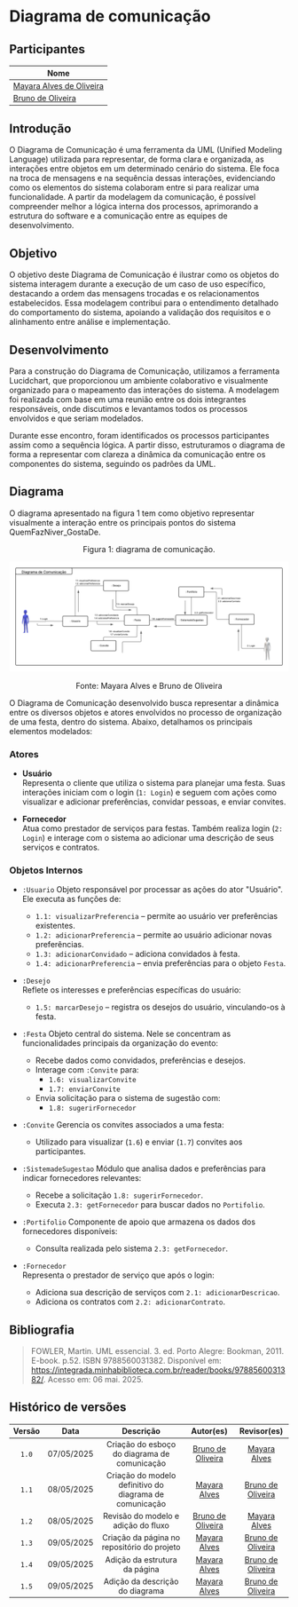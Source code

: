 # Diagrama de comunicação

## Participantes

| Nome                      | 
|---------------------------|
| [Mayara Alves de Oliveira](https://github.com/mayara-tech) | 
| [Bruno de Oliveira](https://github.com/BrunoOLiveirax) |

## Introdução 

O Diagrama de Comunicação é uma ferramenta da UML (Unified Modeling Language) utilizada para representar, de forma clara e organizada, as interações entre objetos em um determinado cenário do sistema. Ele foca na troca de mensagens e na sequência dessas interações, evidenciando como os elementos do sistema colaboram entre si para realizar uma funcionalidade. A partir da modelagem da comunicação, é possível compreender melhor a lógica interna dos processos, aprimorando a estrutura do software e a comunicação entre as equipes de desenvolvimento.

## Objetivo

O objetivo deste Diagrama de Comunicação é ilustrar como os objetos do sistema interagem durante a execução de um caso de uso específico, destacando a ordem das mensagens trocadas e os relacionamentos estabelecidos. Essa modelagem contribui para o entendimento detalhado do comportamento do sistema, apoiando a validação dos requisitos e o alinhamento entre análise e implementação.

## Desenvolvimento

Para a construção do Diagrama de Comunicação, utilizamos a ferramenta Lucidchart, que proporcionou um ambiente colaborativo e visualmente organizado para o mapeamento das interações do sistema. A modelagem foi realizada com base em uma reunião entre os dois integrantes responsáveis, onde discutimos e levantamos todos os processos envolvidos e que seriam modelados. 

Durante esse encontro, foram identificados os processos participantes assim como a sequência lógica. A partir disso, estruturamos o diagrama de forma a representar com clareza a dinâmica da comunicação entre os componentes do sistema, seguindo os padrões da UML.

## Diagrama

O diagrama apresentado na figura 1 tem como objetivo representar visualmente a interação entre os principais pontos do sistema QuemFazNiver_GostaDe.

<center>Figura 1: diagrama de comunicação.</center>

![Diagrama de Comunicação](./assets/Diagrama-de-comunicacao.png)

<center>Fonte: Mayara Alves e Bruno de Oliveira </center>
 


O Diagrama de Comunicação desenvolvido busca representar a dinâmica entre os diversos objetos e atores envolvidos no processo de organização de uma festa, dentro do sistema. Abaixo, detalhamos os principais elementos modelados:


### Atores

- **Usuário**  
  Representa o cliente que utiliza o sistema para planejar uma festa. Suas interações iniciam com o login (`1: Login`) e seguem com ações como visualizar e adicionar preferências, convidar pessoas, e enviar convites.

- **Fornecedor**  
  Atua como prestador de serviços para festas. Também realiza login (`2: Login`) e interage com o sistema ao adicionar uma descrição de seus serviços e contratos.


### Objetos Internos

- `:Usuario`
  Objeto responsável por processar as ações do ator "Usuário". Ele executa as funções de:
  - `1.1: visualizarPreferencia` – permite ao usuário ver preferências existentes.
  - `1.2: adicionarPreferencia` – permite ao usuário adicionar novas preferências.
  - `1.3: adicionarConvidado` – adiciona convidados à festa.
  - `1.4: adicionarPreferencia` – envia preferências para o objeto `Festa`.

- `:Desejo`  
  Reflete os interesses e preferências específicas do usuário:
  - `1.5: marcarDesejo` – registra os desejos do usuário, vinculando-os à festa.

- `:Festa` 
  Objeto central do sistema. Nele se concentram as funcionalidades principais da organização do evento:
  - Recebe dados como convidados, preferências e desejos.
  - Interage com `:Convite` para:
    - `1.6: visualizarConvite`
    - `1.7: enviarConvite`
  - Envia solicitação para o sistema de sugestão com:
    - `1.8: sugerirFornecedor`

- `:Convite` 
  Gerencia os convites associados a uma festa:
  - Utilizado para visualizar (`1.6`) e enviar (`1.7`) convites aos participantes.

- `:SistemadeSugestao` 
  Módulo que analisa dados e preferências para indicar fornecedores relevantes:
  - Recebe a solicitação `1.8: sugerirFornecedor`.
  - Executa `2.3: getFornecedor` para buscar dados no `Portifolio`.

- `:Portifolio` 
  Componente de apoio que armazena os dados dos fornecedores disponíveis:
  - Consulta realizada pelo sistema `2.3: getFornecedor`.

- `:Fornecedor`  
  Representa o prestador de serviço que após o login:
  - Adiciona sua descrição de serviços com `2.1: adicionarDescricao`.
  - Adiciona os contratos com `2.2: adicionarContrato`.

## Bibliografia 

> FOWLER, Martin. UML essencial. 3. ed. Porto Alegre: Bookman, 2011. E-book. p.52. ISBN 9788560031382. Disponível em: https://integrada.minhabiblioteca.com.br/reader/books/9788560031382/. Acesso em: 06 mai. 2025.


## Histórico de versões

| Versão |    Data    |                       Descrição                       |                       Autor(es)                        |                      Revisor(es)                       |
| :----: | :--------: | :---------------------------------------------------: | :----------------------------------------------------: | :----------------------------------------------------: 
| `1.0`  | 07/05/2025|  Criação do esboço do diagrama de comunicação |[Bruno de Oliveira](https://github.com/BrunoOLiveirax)  | [Mayara Alves ](https://github.com/mayara-tech) |
| `1.1`  | 08/05/2025| Criação do modelo definitivo do diagrama de comunicação |[Mayara Alves ](https://github.com/mayara-tech)  | [Bruno de Oliveira](https://github.com/BrunoOLiveirax) |
| `1.2`  | 08/05/2025|  Revisão do modelo e adição do fluxo |[Bruno de Oliveira](https://github.com/BrunoOLiveirax)  | [Mayara Alves ](https://github.com/mayara-tech) |
| `1.3`  | 09/05/2025| Criação da página no repositório do projeto |[Mayara Alves ](https://github.com/mayara-tech)  | [Bruno de Oliveira](https://github.com/BrunoOLiveirax) |
| `1.4`  | 09/05/2025| Adição da estrutura da página |[Mayara Alves ](https://github.com/mayara-tech)  | [Bruno de Oliveira](https://github.com/BrunoOLiveirax) |
| `1.5`  | 09/05/2025| Adição da descrição do diagrama|[Mayara Alves ](https://github.com/mayara-tech)  | [Bruno de Oliveira](https://github.com/BrunoOLiveirax) |